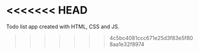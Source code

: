 <<<<<<< HEAD
=======
Todo list app created with HTML, CSS and JS.
>>>>>>> 4c5bc4081ccc671e25d3f83e5f808aa1e32f8974
